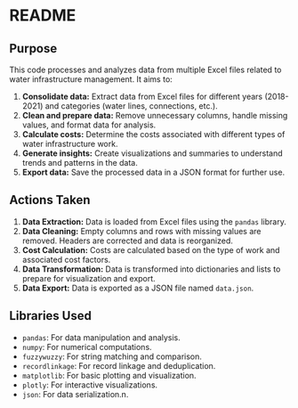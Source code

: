 # README

## Purpose

This code processes and analyzes data from multiple Excel files related to water infrastructure management. It aims to:

1. **Consolidate data:** Extract data from Excel files for different years (2018-2021) and categories (water lines, connections, etc.).
2. **Clean and prepare data:** Remove unnecessary columns, handle missing values, and format data for analysis.
3. **Calculate costs:** Determine the costs associated with different types of water infrastructure work.
4. **Generate insights:** Create visualizations and summaries to understand trends and patterns in the data.
5. **Export data:** Save the processed data in a JSON format for further use.


## Actions Taken

1. **Data Extraction:** Data is loaded from Excel files using the `pandas` library.
2. **Data Cleaning:** Empty columns and rows with missing values are removed. Headers are corrected and data is reorganized.
3. **Cost Calculation:** Costs are calculated based on the type of work and associated cost factors.
4. **Data Transformation:** Data is transformed into dictionaries and lists to prepare for visualization and export.
5. **Data Export:** Data is exported as a JSON file named `data.json`.


## Libraries Used

* `pandas`: For data manipulation and analysis.
* `numpy`: For numerical computations.
* `fuzzywuzzy`: For string matching and comparison.
* `recordlinkage`: For record linkage and deduplication.
* `matplotlib`: For basic plotting and visualization.
* `plotly`: For interactive visualizations.
* `json`: For data serialization.n.

